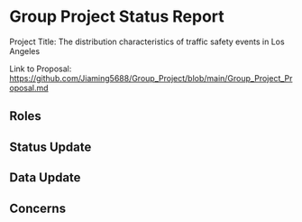 # Group Project Status Report
Project Title: The distribution characteristics of traffic safety events in Los Angeles

Link to Proposal: https://github.com/Jiaming5688/Group_Project/blob/main/Group_Project_Proposal.md 

## Roles
## Status Update
## Data Update
## Concerns
